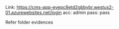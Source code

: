 
Link: https://cms-app-evepc8etd2gbbybr.westus2-01.azurewebsites.net/login
acc: admin
pass: pass

Refer folder evidences